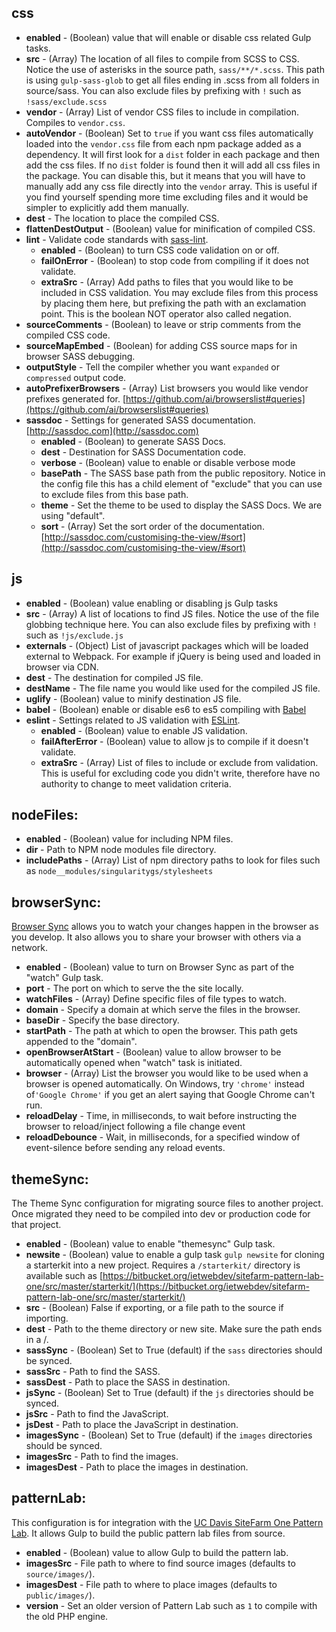 ## css

* __enabled__ - (Boolean) value that will enable or disable css related Gulp tasks.
* __src__ - (Array) The location of all files to compile from SCSS to CSS. Notice the use of asterisks in the source path, `sass/**/*.scss`. This path is using `gulp-sass-glob` to get all files ending in .scss from all folders in source/sass. You can also exclude files by prefixing with `!` such as `!sass/exclude.scss`
* __vendor__ - (Array) List of vendor CSS files to include in compilation. Compiles to `vendor.css`.
* __autoVendor__ - (Boolean) Set to `true` if you want css files automatically loaded into the `vendor.css` file from each npm package added as a dependency. It will first look for a `dist` folder in each package and then add the css files. If no `dist` folder is found then it will add all css files in the package. You can disable this, but it means that you will have to manually add any css file directly into the `vendor` array. This is useful if you find yourself spending more time excluding files and it would be simpler to explicitly add them manually.
* __dest__ - The location to place the compiled CSS.
* __flattenDestOutput__ - (Boolean) value for minification of compiled CSS.
* __lint__ - Validate code standards with [sass-lint](https://github.com/sasstools/sass-lint).
   * __enabled__ - (Boolean) to turn CSS code validation on or off.
   * __failOnError__ - (Boolean) to stop code from compiling if it does not validate.
   * __extraSrc__ - (Array) Add paths to files that you would like to be included in CSS validation. You may exclude files from this process by placing them here, but prefixing the path with an exclamation point. This is the boolean NOT operator also called negation.
* __sourceComments__ - (Boolean) to leave or strip comments from the compiled CSS code.
* __sourceMapEmbed__ - (Boolean) for adding CSS source maps for in browser SASS debugging.
* __outputStyle__ - Tell the compiler whether you want `expanded` or `compressed` output code.
* __autoPrefixerBrowsers__ - (Array) List browsers you would like vendor prefixes generated for. [https://github.com/ai/browserslist#queries](https://github.com/ai/browserslist#queries)
* __sassdoc__ - Settings for generated SASS documentation. [http://sassdoc.com](http://sassdoc.com)
    * __enabled__ - (Boolean) to generate SASS Docs.
    * __dest__ - Destination for SASS Documentation code.
    * __verbose__ - (Boolean) value to enable or disable verbose mode
    * __basePath__ - The SASS base path from the public repository. Notice in the config file this has a child element of "exclude" that you can use to exclude files from this base path.
    * __theme__ - Set the theme to be used to display the SASS Docs. We are using "default".
    * __sort__ - (Array) Set the sort order of the documentation. [http://sassdoc.com/customising-the-view/#sort](http://sassdoc.com/customising-the-view/#sort)

## js

* __enabled__ - (Boolean) value enabling or disabling js Gulp tasks
* __src__ - (Array) A list of locations to find JS files. Notice the use of the file globbing technique here. You can also exclude files by prefixing with `!` such as `!js/exclude.js`
* __externals__ - (Object) List of javascript packages which will be loaded external to Webpack. For example if jQuery is being used and loaded in browser via CDN.
* __dest__ - The destination for compiled JS file.
* __destName__ - The file name you would like used for the compiled JS file.
* __uglify__ - (Boolean) value to minify destination JS file.
* __babel__ - (Boolean) enable or disable es6 to es5 compiling with [Babel](https://babeljs.io/)
* __eslint__ - Settings related to JS validation with [ESLint](https://eslint.org/).
    * __enabled__ - (Boolean) value to enable JS validation.
    * __failAfterError__ - (Boolean) value to allow js to compile if it doesn't validate.
    * __extraSrc__ - (Array) List of files to include or exclude from validation. This is useful for excluding code you didn't write, therefore have no authority to change to meet validation criteria.


## nodeFiles:

* __enabled__ - (Boolean) value for including NPM files.
* __dir__ - Path to NPM node modules file directory.
* __includePaths__ - (Array) List of npm directory paths to look for files such as `node__modules/singularitygs/stylesheets`


## browserSync:

[Browser Sync](https://browsersync.io/) allows you to watch your changes happen in the browser as you develop. It also allows you to share your browser with others via a network.

* __enabled__ - (Boolean) value to turn on Browser Sync as part of the "watch" Gulp task.
* __port__ - The port on which to serve the the site locally.
* __watchFiles__ - (Array) Define specific files of file types to watch.
* __domain__ - Specify a domain at which serve the files in the browser.
* __baseDir__ - Specify the base directory.
* __startPath__ - The path at which to open the browser. This path gets appended to the "domain".
* __openBrowserAtStart__ - (Boolean) value to allow browser to be automatically opened when "watch" task is initiated.
* __browser__ - (Array) List the browser you would like to be used when a browser is opened automatically. On Windows, try `'chrome'` instead of`'Google Chrome'` if you get an alert saying that Google Chrome can't run.
* __reloadDelay__ - Time, in milliseconds, to wait before instructing the browser to reload/inject following a file change event
* __reloadDebounce__ - Wait, in milliseconds, for a specified window of event-silence before sending any reload events.


## themeSync:

The Theme Sync configuration for migrating source files to another project. Once migrated they need to be compiled into dev or production code for that project.

* __enabled__ - (Boolean) value to enable "themesync" Gulp task.
* __newsite__ - (Boolean) value to enable a gulp task `gulp newsite` for cloning a starterkit into a new project. Requires a `/starterkit/` directory is available such as [https://bitbucket.org/ietwebdev/sitefarm-pattern-lab-one/src/master/starterkit/](https://bitbucket.org/ietwebdev/sitefarm-pattern-lab-one/src/master/starterkit/)
* __src__ - (Boolean) False if exporting, or a file path to the source if importing.
* __dest__ - Path to the theme directory or new site. Make sure the path ends in a /.
* __sassSync__ - (Boolean) Set to True (default) if the `sass` directories should be synced.
* __sassSrc__ - Path to find the SASS.
* __sassDest__ - Path to place the SASS in destination.
* __jsSync__ - (Boolean) Set to True (default) if the `js` directories should be synced.
* __jsSrc__ - Path to find the JavaScript.
* __jsDest__ - Path to place the JavaScript in destination.
* __imagesSync__ - (Boolean) Set to True (default) if the `images` directories should be synced.
* __imagesSrc__ - Path to find the images.
* __imagesDest__ - Path to place the images in destination.


## patternLab:

This configuration is for integration with the [UC Davis SiteFarm One Pattern Lab](https://bitbucket.org/ietwebdev/sitefarm-pattern-lab-one). It allows Gulp to build the public pattern lab files from source.

* __enabled__ - (Boolean) value to allow Gulp to build the pattern lab.
* __imagesSrc__ - File path to where to find source images (defaults to `source/images/`).
* __imagesDest__ - File path to where to place images (defaults to `public/images/`).
* __version__ - Set an older version of Pattern Lab such as `1` to compile with the old PHP engine.

